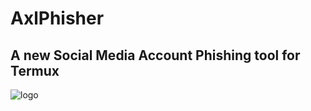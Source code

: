 # AxlPhisher

## A new Social Media Account Phishing tool for Termux 


![logo](https://user-images.githubusercontent.com/88760257/132611406-91e22513-31e9-4603-9f3b-385f8daa4233.png)

